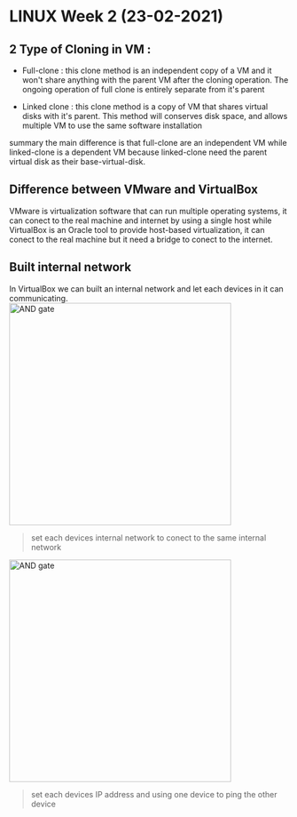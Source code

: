 # LINUX Week 2 (23-02-2021)
## 2 Type of Cloning in VM :
* Full-clone : this clone method is an independent copy of a VM and it won't share anything with the parent VM after the cloning operation. The ongoing operation of full clone is entirely separate from it's parent

* Linked clone : this clone method is a copy of VM that shares virtual disks with it's parent. This method will conserves disk space, and allows multiple VM to use the same software installation

summary the main difference is that full-clone are an independent VM while linked-clone is a dependent VM because linked-clone need the parent virtual disk as their base-virtual-disk.

## Difference between VMware and VirtualBox
VMware is virtualization software that can run multiple operating systems, it can conect to the real machine and internet by using a single host while VirtualBox is an Oracle tool to provide host-based virtualization, it can conect to the real machine but it need a bridge to conect to the internet.

## Built internal network
In VirtualBox we can built an internal network and let each devices in it can communicating.
<img src="settingInternalNet.PNG" alt="AND gate" title="AND gate" width="400" />
> set each devices internal network to conect to the same internal network

<img src="example.jpg" alt="AND gate" title="AND gate" width="400" />

> set each devices IP address and using one device to ping the other device